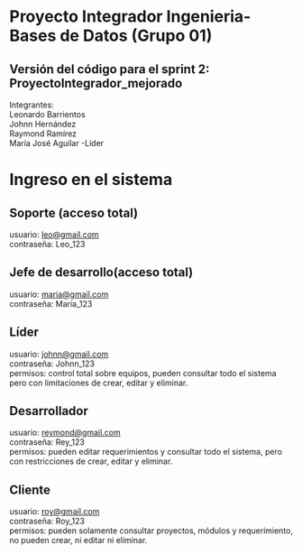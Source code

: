 # Proyecto Integrador Ingenieria-Bases de Datos (Grupo 01)

## Versión del código para el sprint 2: ProyectoIntegrador_mejorado
Integrantes:<br/>
Leonardo Barrientos<br/>
Johnn Hernández<br/>
Raymond Ramírez <br/>
María José Aguilar -Líder<br/>

# Ingreso en el sistema
## Soporte (acceso total)
usuario: leo@gmail.com<br/>
contraseña: Leo_123
## Jefe de desarrollo(acceso total)
usuario: maria@gmail.com<br/>
contraseña: Maria_123
## Líder
usuario: johnn@gmail.com<br/>
contraseña: Johnn_123<br/>
permisos: control total sobre equipos, pueden consultar todo el sistema pero con limitaciones de crear, editar y eliminar.
## Desarrollador
usuario: reymond@gmail.com<br/>
contraseña: Rey_123<br/>
permisos: pueden editar requerimientos y consultar todo el sistema, pero con restricciones de crear, editar y eliminar.
## Cliente
usuario: roy@gmail.com<br/>
contraseña: Roy_123<br/>
permisos: pueden solamente consultar proyectos, módulos y requerimiento, no pueden crear, ni editar ni eliminar.
